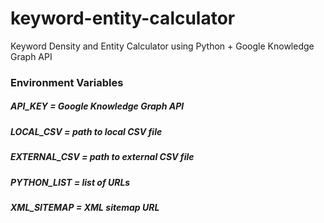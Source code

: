 # keyword-entity-calculator

Keyword Density and Entity Calculator using Python + Google Knowledge Graph API

### Environment Variables

##### API_KEY = Google Knowledge Graph API
##### LOCAL_CSV = path to local CSV file
##### EXTERNAL_CSV = path to external CSV file
##### PYTHON_LIST = list of URLs
##### XML_SITEMAP = XML sitemap URL
